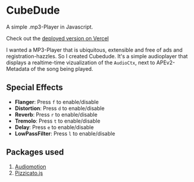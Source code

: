 # CubeDude

A simple .mp3-Player in Javascript.

Check out the [deployed version on Vercel](https://cubedude.vercel.app/)

I wanted a MP3-Player that is ubiquitous, extensible and free of ads and registration-hazzles. So I created Cubedude. It's a simple audioplayer that displays a realtime-time vizualization of the `AudioCtx`, next to APEv2-Metadata of the song being played.

## Special Effects
- **Flanger**: Press `f` to enable/disable
- **Distortion**: Press `d` to enable/disable
- **Reverb**: Press `r` to enable/disable
- **Tremolo**: Press `t` to enable/disable
- **Delay**: Press `e` to enable/disable
- **LowPassFilter**: Press `l` to enable/disable

## Packages used
1. [Audiomotion](https://github.com/hvianna/audioMotion.js/)
2. [Pizzicato.js](https://alemangui.github.io/pizzicato/)
